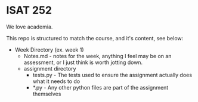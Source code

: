 # ISAT 252
We love academia.

This repo is structured to match the course, and it's content, see below:

- Week Directory (ex. week 1)
  - Notes.md - notes for the week, anything I feel may be on an assessment, or I just think is worth jotting down. 
  - assignment directory
    - tests.py - The tests used to ensure the assignment actually does what it needs to do
    - *.py - Any other python files are part of the assignment themselves